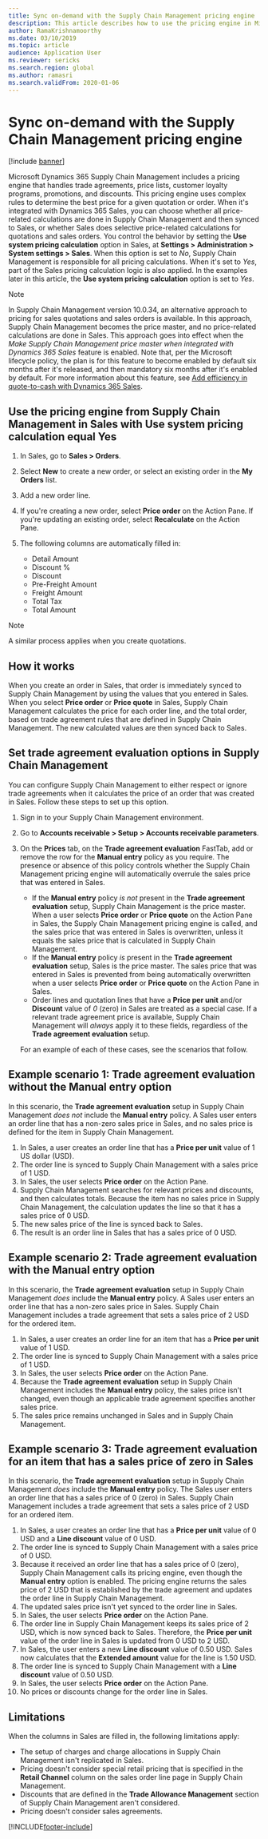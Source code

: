 ```yaml
---
title: Sync on-demand with the Supply Chain Management pricing engine
description: This article describes how to use the pricing engine in Microsoft Dynamics 365 Supply Chain Management from Microsoft Dynamics 365 Sales.
author: RamaKrishnamoorthy
ms.date: 03/10/2019
ms.topic: article
audience: Application User
ms.reviewer: sericks
ms.search.region: global
ms.author: ramasri
ms.search.validFrom: 2020-01-06
---
```


# Sync on-demand with the Supply Chain Management pricing engine

[!include [banner](../../includes/banner.md)]

Microsoft Dynamics 365 Supply Chain Management includes a pricing engine that handles trade agreements, price lists, customer loyalty programs, promotions, and discounts. This pricing engine uses complex rules to determine the best price for a given quotation or order. When it's integrated with Dynamics 365 Sales, you can choose whether all price-related calculations are done in Supply Chain Management and then synced to Sales, or whether Sales does selective price-related calculations for quotations and sales orders. You control the behavior by setting the **Use system pricing calculation** option in Sales, at **Settings \> Administration \> System settings \> Sales**. When this option is set to *No*, Supply Chain Management is responsible for all pricing calculations. When it's set to *Yes*, part of the Sales pricing calculation logic is also applied. In the examples later in this article, the **Use system pricing calculation** option is set to *Yes*.

> [!NOTE]
> In Supply Chain Management version 10.0.34, an alternative approach to pricing for sales quotations and sales orders is available. In this approach, Supply Chain Management becomes the price master, and no price-related calculations are done in Sales. This approach goes into effect when the *Make Supply Chain Management price master when integrated with Dynamics 365 Sales* feature is enabled. Note that, per the Microsoft lifecycle policy, the plan is for this feature to become enabled by default six months after it's released, and then mandatory six months after it's enabled by default. For more information about this feature, see [Add efficiency in quote-to-cash with Dynamics 365 Sales](add-efficiency-in-quote-to-cash-concept.md).

## Use the pricing engine from Supply Chain Management in Sales with Use system pricing calculation equal Yes

1. In Sales, go to **Sales \> Orders**.
1. Select **New** to create a new order, or select an existing order in the **My Orders** list.
1. Add a new order line.
1. If you're creating a new order, select **Price order** on the Action Pane. If you're updating an existing order, select **Recalculate** on the Action Pane.
1. The following columns are automatically filled in:

    - Detail Amount
    - Discount %
    - Discount
    - Pre-Freight Amount
    - Freight Amount
    - Total Tax
    - Total Amount

> [!NOTE]
> A similar process applies when you create quotations.

## How it works

When you create an order in Sales, that order is immediately synced to Supply Chain Management by using the values that you entered in Sales. When you select **Price order** or **Price quote** in Sales, Supply Chain Management calculates the price for each order line, and the total order, based on trade agreement rules that are defined in Supply Chain Management. The new calculated values are then synced back to Sales.

## Set trade agreement evaluation options in Supply Chain Management

You can configure Supply Chain Management to either respect or ignore trade agreements when it calculates the price of an order that was created in Sales. Follow these steps to set up this option.

1. Sign in to your Supply Chain Management environment.
1. Go to **Accounts receivable \> Setup \> Accounts receivable parameters**.
1. On the **Prices** tab, on the **Trade agreement evaluation** FastTab, add or remove the row for the **Manual entry** policy as you require. The presence or absence of this policy controls whether the Supply Chain Management pricing engine will automatically overrule the sales price that was entered in Sales.

    - If the **Manual entry** policy *is not* present in the **Trade agreement evaluation** setup, Supply Chain Management is the price master. When a user selects **Price order** or **Price quote** on the Action Pane in Sales, the Supply Chain Management pricing engine is called, and the sales price that was entered in Sales is overwritten, unless it equals the sales price that is calculated in Supply Chain Management.
    - If the **Manual entry** policy *is* present in the **Trade agreement evaluation** setup, Sales is the price master. The sales price that was entered in Sales is prevented from being automatically overwritten when a user selects **Price order** or **Price quote** on the Action Pane in Sales.
    - Order lines and quotation lines that have a **Price per unit** and/or **Discount** value of *0* (zero) in Sales are treated as a special case. If a relevant trade agreement price is available, Supply Chain Management will *always* apply it to these fields, regardless of the **Trade agreement evaluation** setup.

    For an example of each of these cases, see the scenarios that follow.

## Example scenario 1: Trade agreement evaluation without the Manual entry option

In this scenario, the **Trade agreement evaluation** setup in Supply Chain Management *does not* include the **Manual entry** policy. A Sales user enters an order line that has a non-zero sales price in Sales, and no sales price is defined for the item in Supply Chain Management.

1. In Sales, a user creates an order line that has a **Price per unit** value of 1 US dollar (USD).
1. The order line is synced to Supply Chain Management with a sales price of 1 USD.
1. In Sales, the user selects **Price order** on the Action Pane.
1. Supply Chain Management searches for relevant prices and discounts, and then calculates totals. Because the item has no sales price in Supply Chain Management, the calculation updates the line so that it has a sales price of 0 USD.
1. The new sales price of the line is synced back to Sales.
1. The result is an order line in Sales that has a sales price of 0 USD.

## Example scenario 2: Trade agreement evaluation with the Manual entry option

In this scenario, the **Trade agreement evaluation** setup in Supply Chain Management *does* include the **Manual entry** policy. A Sales user enters an order line that has a non-zero sales price in Sales. Supply Chain Management includes a trade agreement that sets a sales price of 2 USD for the ordered item.

1. In Sales, a user creates an order line for an item that has a **Price per unit** value of 1 USD.
1. The order line is synced to Supply Chain Management with a sales price of 1 USD.
1. In Sales, the user selects **Price order** on the Action Pane.
1. Because the **Trade agreement evaluation** setup in Supply Chain Management includes the **Manual entry** policy, the sales price isn't changed, even though an applicable trade agreement specifies another sales price.
1. The sales price remains unchanged in Sales and in Supply Chain Management.

## Example scenario 3: Trade agreement evaluation for an item that has a sales price of zero in Sales

In this scenario, the **Trade agreement evaluation** setup in Supply Chain Management *does* include the **Manual entry** policy. The Sales user enters an order line that has a sales price of 0 (zero) in Sales. Supply Chain Management includes a trade agreement that sets a sales price of 2 USD for an ordered item.

1. In Sales, a user creates an order line that has a **Price per unit** value of 0 USD and a **Line discount** value of 0 USD.
1. The order line is synced to Supply Chain Management with a sales price of 0 USD.
1. Because it received an order line that has a sales price of 0 (zero), Supply Chain Management calls its pricing engine, even though the **Manual entry** option is enabled. The pricing engine returns the sales price of 2 USD that is established by the trade agreement and updates the order line in Supply Chain Management.
1. The updated sales price isn't yet synced to the order line in Sales.
1. In Sales, the user selects **Price order** on the Action Pane.
1. The order line in Supply Chain Management keeps its sales price of 2 USD, which is now synced back to Sales. Therefore, the **Price per unit** value of the order line in Sales is updated from 0 USD to 2 USD.
1. In Sales, the user enters a new **Line discount** value of 0.50 USD. Sales now calculates that the **Extended amount** value for the line is 1.50 USD.
1. The order line is synced to Supply Chain Management with a **Line discount** value of 0.50 USD.
1. In Sales, the user selects **Price order** on the Action Pane.
1. No prices or discounts change for the order line in Sales.

## Limitations

When the columns in Sales are filled in, the following limitations apply:

- The setup of charges and charge allocations in Supply Chain Management isn't replicated in Sales.
- Pricing doesn't consider special retail pricing that is specified in the **Retail Channel** column on the sales order line page in Supply Chain Management.
- Discounts that are defined in the **Trade Allowance Management** section of Supply Chain Management aren't considered.
- Pricing doesn't consider sales agreements.

[!INCLUDE[footer-include](../../../../includes/footer-banner.md)]
